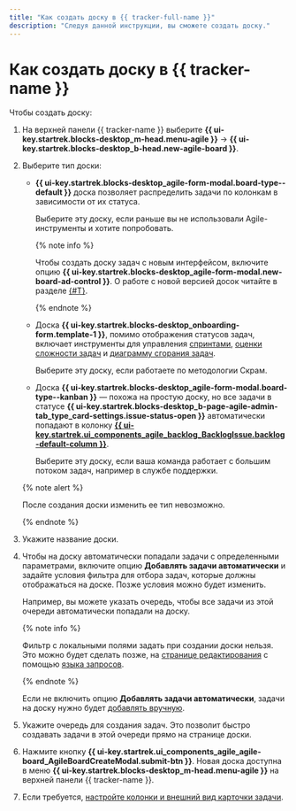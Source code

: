 ```yaml
---
title: "Как создать доску в {{ tracker-full-name }}"
description: "Следуя данной инструкции, вы сможете создать доску." 
---
```


# Как создать доску в {{ tracker-name }}

Чтобы создать доску:

1. На верхней панели {{ tracker-name }} выберите **{{ ui-key.startrek.blocks-desktop_m-head.menu-agile }}** → **{{ ui-key.startrek.blocks-desktop_b-head.new-agile-board }}**.

1. Выберите тип доски:

    - **{{ ui-key.startrek.blocks-desktop_agile-form-modal.board-type--default }}** доска позволяет распределить задачи по колонкам в зависимости от их статуса.

        Выберите эту доску, если раньше вы не использовали Agile-инструменты и хотите попробовать.
		
		{% note info %}
		
		Чтобы создать доску задач с новым интерфейсом, включите опцию **{{ ui-key.startrek.blocks-desktop_agile-form-modal.new-board-ad-control }}**. О работе с новой версией досок читайте в разделе [{#T}](agile-new.md).
		
		{% endnote %}

    - Доска **{{ ui-key.startrek.blocks-desktop_onboarding-form.template-1 }}**, помимо отображения статусов задач, включает инструменты для управления [спринтами](agile.md#dlen_sprint), [оценки сложности задач](planning-poker.md) и [диаграмму сгорания задач](agile.md#dlen_burndown).

        Выберите эту доску, если работаете по методологии Скрам.

    - Доска **{{ ui-key.startrek.blocks-desktop_agile-form-modal.board-type--kanban }}** — похожа на простую доску, но все задачи в статусе **{{ ui-key.startrek.blocks-desktop_b-page-agile-admin-tab_type_card-settings.issue-status-open }}** автоматически попадают в колонку [**{{ ui-key.startrek.ui_components_agile_backlog_BacklogIssue.backlog-default-column }}**](agile.md#dlen_backlog).

        Выберите эту доску, если ваша команда работает с большим потоком задач, например в службе поддержки.

    {% note alert %}

    После создания доски изменить ее тип невозможно.

    {% endnote %}

1. Укажите название доски.

1. Чтобы на доску автоматически попадали задачи с определенными параметрами, включите опцию **Добавлять задачи автоматически** и задайте условия фильтра для отбора задач, которые должны отображаться на доске. Позже условия можно будет изменить.

    Например, вы можете указать очередь, чтобы все задачи из этой очереди автоматически попадали на доску.

    {% note info %}
    
    Фильтр с локальными полями задать при создании доски нельзя. Это можно будет сделать позже, на [странице редактирования](edit-agile-board.md#board-settings) с помощью [языка запросов](../user/query-filter.md).
    
    {% endnote %}

    Если не включить опцию **Добавлять задачи автоматически**, задачи на доску нужно будет [добавлять вручную](../user/agile.md#add-tasks).

1. Укажите очередь для создания задач. Это позволит быстро создавать задачи в этой очереди прямо на странице доски.

1. Нажмите кнопку **{{ ui-key.startrek.ui_components_agile_agile-board_AgileBoardCreateModal.submit-btn }}**. Новая доска доступна в меню **{{ ui-key.startrek.blocks-desktop_m-head.menu-agile }}** на верхней панели {{ tracker-name }}.

1. Если требуется, [настройте колонки и внешний вид карточки задачи](edit-agile-board.md).
